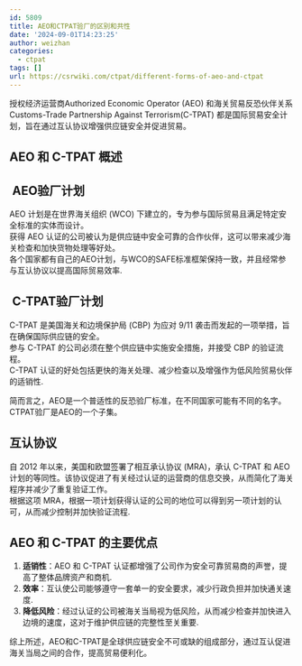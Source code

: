 ```yaml
---
id: 5809
title: AEO和CTPAT验厂的区别和共性
date: '2024-09-01T14:23:25'
author: weizhan
categories:
  - ctpat
tags: []
url: https://csrwiki.com/ctpat/different-forms-of-aeo-and-ctpat
---
```


授权经济运营商Authorized Economic Operator (AEO) 和海关贸易反恐伙伴关系 Customs-Trade Partnership Against Terrorism(C-TPAT) 都是国际贸易安全计划，旨在通过互认协议增强供应链安全并促进贸易。

## AEO 和 C-TPAT 概述

##  AEO验厂计划

AEO 计划是在世界海关组织 (WCO) 下建立的，专为参与国际贸易且满足特定安全标准的实体而设计。\
获得 AEO 认证的公司被认为是供应链中安全可靠的合作伙伴，这可以带来减少海关检查和加快货物处理等好处。\
各个国家都有自己的AEO计划，与WCO的SAFE标准框架保持一致，并且经常参与互认协议以提高国际贸易效率[](https://www.digitalizetrade.org/projects/eu-usa-mutual-recognition-aeo-and-c-tpat)[](https://www.nai-group.com/ctpat-aeo-certifications-benefits/).

##  C-TPAT验厂计划

C-TPAT 是美国海关和边境保护局 (CBP) 为应对 9/11 袭击而发起的一项举措，旨在确保国际供应链的安全。\
参与 C-TPAT 的公司必须在整个供应链中实施安全措施，并接受 CBP 的验证流程。\
C-TPAT 认证的好处包括更快的海关处理、减少检查以及增强作为低风险贸易伙伴的适销性[](https://www.aiag.org/supply-chain-management/customs-and-trade/ctpat-customs-trade-partnership-against-terrorism)[](https://www.shippingsolutions.com/blog/authorized-economic-operator).

简而言之，AEO是一个普适性的反恐验厂标准，在不同国家可能有不同的名字。CTPAT验厂是AEO的一个子集。

## 互认协议

自 2012 年以来，美国和欧盟签署了相互承认协议 (MRA)，承认 C-TPAT 和 AEO 计划的等同性。该协议促进了有关经过认证的运营商的信息交换，从而简化了海关程序并减少了重复验证工作。\
根据这项 MRA，根据一项计划获得认证的公司的地位可以得到另一项计划的认可，从而减少控制并加快验证流程[](https://www.digitalizetrade.org/projects/eu-usa-mutual-recognition-aeo-and-c-tpat)[](https://www.cbp.gov/border-security/ports-entry/cargo-security/c-tpat-customs-trade-partnership-against-terrorism/mutual-recognition/aeo-programs).

## AEO 和 C-TPAT 的主要优点

1. **适销性**：AEO 和 C-TPAT 认证都增强了公司作为安全可靠贸易商的声誉，提高了整体品牌资产和商机[](https://www.digitalizetrade.org/projects/eu-usa-mutual-recognition-aeo-and-c-tpat).
2. **效率**：互认使公司能够遵守一套单一的安全要求，减少行政负担并加快通关速度[](https://www.digitalizetrade.org/projects/eu-usa-mutual-recognition-aeo-and-c-tpat)[](https://www.nai-group.com/ctpat-aeo-certifications-benefits/).
3. **降低风险**：经过认证的公司被海关当局视为低风险，从而减少检查并加快进入边境的速度，这对于维护供应链的完整性至关重要[](https://www.shippingsolutions.com/blog/authorized-economic-operator)[](https://www.cbp.gov/border-security/ports-entry/cargo-security/c-tpat-customs-trade-partnership-against-terrorism/mutual-recognition/aeo-programs).

综上所述，AEO和C-TPAT是全球供应链安全不可或缺的组成部分，通过互认促进海关当局之间的合作，提高贸易便利化。
